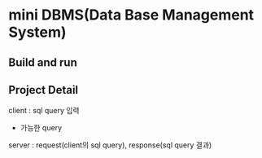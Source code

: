 # mini DBMS(Data Base Management System)

## Build and run

## Project Detail

client : sql query 입력
* 가능한 query

server : request(client의 sql query), response(sql query 결과)

